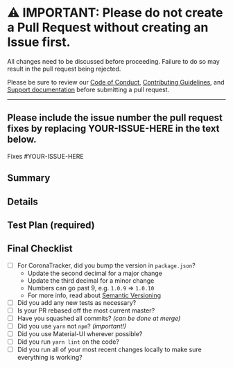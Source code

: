# ⚠️ __IMPORTANT: Please do not create a Pull Request without creating an Issue first.__

All changes need to be discussed before proceeding. Failure to do so may result in the pull request being rejected.

Please be sure to review our [Code of Conduct](https://github.com/COVID-19-electronic-health-system/.github/blob/master/CODE_OF_CONDUCT.md), [Contributing Guidelines](https://github.com/COVID-19-electronic-health-system/.github/blob/master/CONTRIBUTING.md), and [Support documentation](https://github.com/COVID-19-electronic-health-system/.github/blob/master/SUPPORT.md) before submitting a pull request.

-----

## Please include the issue number the pull request fixes by replacing YOUR-ISSUE-HERE in the text below.

Fixes #YOUR-ISSUE-HERE

## Summary

<!-- Please provide a basic summary of what this pull request fixes so that others can review it. -->

## Details

<!-- Please explain the details for any changes. What existing problem does this pull request solve? -->

## Test Plan (required)

<!-- Demonstrate the code is solid, e.g. list the exact commands you ran and their output, and screenshots/video if the pull request modifies the UI. -->

## Final Checklist

- [ ] For CoronaTracker, did you bump the version in `package.json`?
    - Update the second decimal for a major change
    - Update the third decimal for a minor change
    - Numbers can go past 9, e.g. `1.0.9` => `1.0.10`
    - For more info, read about [Semantic Versioning](https://semver.org/)
- [ ] Did you add any new tests as necessary?
- [ ] Is your PR rebased off the most current master?
- [ ] Have you squashed all commits? _(can be done at merge)_
- [ ] Did you use `yarn` not `npm`? _(important!)_
- [ ] Did you use Material-UI wherever possible?
- [ ] Did you run `yarn lint` on the code?
- [ ] Did you run all of your most recent changes locally to make sure everything is working?
